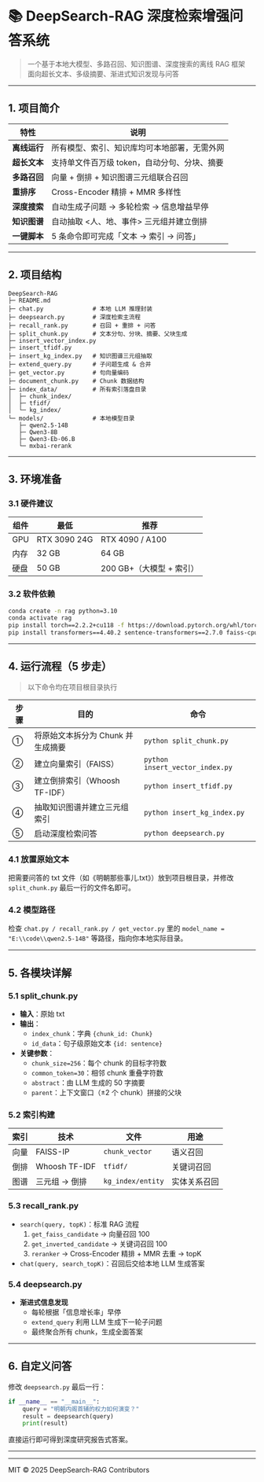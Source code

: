 # 📚 DeepSearch-RAG 深度检索增强问答系统

> 一个基于本地大模型、多路召回、知识图谱、深度搜索的离线 RAG 框架  
> 面向超长文本、多级摘要、渐进式知识发现与问答

---

## 1. 项目简介

| 特性 | 说明 |
|---|---|
| **离线运行** | 所有模型、索引、知识库均可本地部署，无需外网 |
| **超长文本** | 支持单文件百万级 token，自动分句、分块、摘要 |
| **多路召回** | 向量 + 倒排 + 知识图谱三元组联合召回 |
| **重排序** | Cross-Encoder 精排 + MMR 多样性 |
| **深度搜索** | 自动生成子问题 → 多轮检索 → 信息增益早停 |
| **知识图谱** | 自动抽取 <人、地、事件> 三元组并建立倒排 |
| **一键脚本** | 5 条命令即可完成「文本 → 索引 → 问答」 |

---

## 2. 项目结构

```
DeepSearch-RAG
├─ README.md
├─ chat.py              # 本地 LLM 推理封装
├─ deepsearch.py        # 深度检索主流程
├─ recall_rank.py       # 召回 + 重排 + 问答
├─ split_chunk.py       # 文本分句、分块、摘要、父块生成
├─ insert_vector_index.py
├─ insert_tfidf.py
├─ insert_kg_index.py   # 知识图谱三元组抽取
├─ extend_query.py      # 子问题生成 & 合并
├─ get_vector.py        # 句向量编码
├─ document_chunk.py    # Chunk 数据结构
├─ index_data/          # 所有索引落盘目录
│  ├─ chunk_index/
│  ├─ tfidf/
│  └─ kg_index/
└─ models/              # 本地模型目录
   ├─ qwen2.5-14B
   ├─ Qwen3-8B
   ├─ Qwen3-Eb-06.B
   └─ mxbai-rerank
```

---

## 3. 环境准备

### 3.1 硬件建议
| 组件 | 最低 | 推荐 |
|---|---|---|
| GPU | RTX 3090 24G | RTX 4090 / A100 |
| 内存 | 32 GB | 64 GB |
| 硬盘 | 50 GB | 200 GB+（大模型 + 索引）

### 3.2 软件依赖
```bash
conda create -n rag python=3.10
conda activate rag
pip install torch==2.2.2+cu118 -f https://download.pytorch.org/whl/torch_stable.html
pip install transformers==4.40.2 sentence-transformers==2.7.0 faiss-cpu==1.8.0 whoosh==2.7.4 jieba==0.42.1 tqdm scikit-learn
```

---

## 4. 运行流程（5 步走）

> 以下命令均在项目根目录执行

| 步骤 | 目的 | 命令 |
|---|---|---|
| ① | 将原始文本拆分为 Chunk 并生成摘要 | `python split_chunk.py` |
| ② | 建立向量索引（FAISS） | `python insert_vector_index.py` |
| ③ | 建立倒排索引（Whoosh TF-IDF） | `python insert_tfidf.py` |
| ④ | 抽取知识图谱并建立三元组索引 | `python insert_kg_index.py` |
| ⑤ | 启动深度检索问答 | `python deepsearch.py` |

### 4.1 放置原始文本
把需要问答的 txt 文件（如《明朝那些事儿.txt》）放到项目根目录，并修改 `split_chunk.py` 最后一行的文件名即可。

### 4.2 模型路径
检查 `chat.py / recall_rank.py / get_vector.py` 里的 `model_name = "E:\\code\\qwen2.5-14B"` 等路径，指向你本地实际目录。

---

## 5. 各模块详解

### 5.1 split_chunk.py
- **输入**：原始 txt
- **输出**：
  - `index_chunk`：字典 `{chunk_id: Chunk}`
  - `id_data`：句子级原始文本 `{id: sentence}`
- **关键参数**：
  - `chunk_size=256`：每个 chunk 的目标字符数
  - `common_token=30`：相邻 chunk 重叠字符数
  - `abstract`：由 LLM 生成的 50 字摘要
  - `parent`：上下文窗口（±2 个 chunk）拼接的父块

### 5.2 索引构建
| 索引 | 技术 | 文件 | 用途 |
|---|---|---|---|
| 向量 | FAISS-IP | `chunk_vector` | 语义召回 |
| 倒排 | Whoosh TF-IDF | `tfidf/` | 关键词召回 |
| 图谱 | 三元组 → 倒排 | `kg_index/entity` | 实体关系召回 |

### 5.3 recall_rank.py
- `search(query, topK)`：标准 RAG 流程
  1. `get_faiss_candidate` → 向量召回 100
  2. `get_inverted_candidate` → 关键词召回 100
  3. `reranker` → Cross-Encoder 精排 + MMR 去重 → topK
- `chat(query, search_topK)`：召回后交给本地 LLM 生成答案

### 5.4 deepsearch.py
- **渐进式信息发现**
  - 每轮根据「信息增长率」早停
  - `extend_query` 利用 LLM 生成下一轮子问题
  - 最终聚合所有 chunk，生成全面答案

---



## 6. 自定义问答

修改 `deepsearch.py` 最后一行：

```python
if __name__ == "__main__":
    query = "明朝内阁首辅的权力如何演变？"
    result = deepsearch(query)
    print(result)
```

直接运行即可得到深度研究报告式答案。

---


---


MIT © 2025 DeepSearch-RAG Contributors

